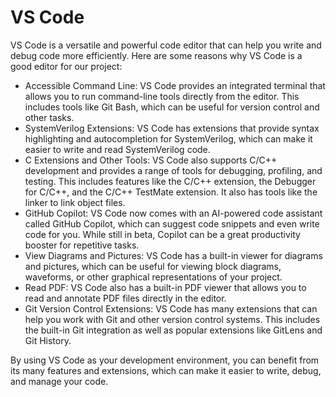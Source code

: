 # VS Code
VS Code is a versatile and powerful code editor that can help you write and debug code more efficiently. Here are some reasons why VS Code is a good editor for our project:  
- Accessible Command Line: VS Code provides an integrated terminal that allows you to run command-line tools directly from the editor. This includes tools like Git Bash, which can be useful for version control and other tasks.  
- SystemVerilog Extensions: VS Code has extensions that provide syntax highlighting and autocompletion for SystemVerilog, which can make it easier to write and read SystemVerilog code.  
- C Extensions and Other Tools: VS Code also supports C/C++ development and provides a range of tools for debugging, profiling, and testing. This includes features like the C/C++ extension, the Debugger for C/C++, and the C/C++ TestMate extension. It also has tools like the linker to link object files.  
- GitHub Copilot: VS Code now comes with an AI-powered code assistant called GitHub Copilot, which can suggest code snippets and even write code for you. While still in beta, Copilot can be a great productivity booster for repetitive tasks.  
- View Diagrams and Pictures: VS Code has a built-in viewer for diagrams and pictures, which can be useful for viewing block diagrams, waveforms, or other graphical representations of your project.  
- Read PDF: VS Code also has a built-in PDF viewer that allows you to read and annotate PDF files directly in the editor.  
- Git Version Control Extensions: VS Code has many extensions that can help you work with Git and other version control systems. This includes the built-in Git integration as well as popular extensions like GitLens and Git History.  

By using VS Code as your development environment, you can benefit from its many features and extensions, which can make it easier to write, debug, and manage your code.  


